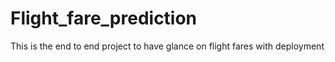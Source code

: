 # Flight_fare_prediction
This is the end to end project to have glance on flight fares with deployment
